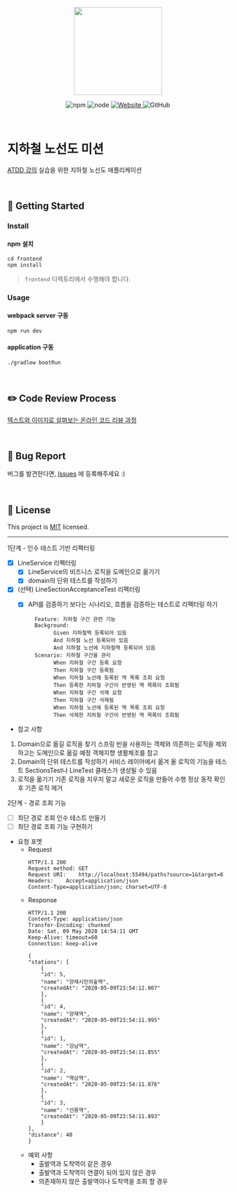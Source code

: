 <p align="center">
    <img width="200px;" src="https://raw.githubusercontent.com/woowacourse/atdd-subway-admin-frontend/master/images/main_logo.png"/>
</p>
<p align="center">
  <img alt="npm" src="https://img.shields.io/badge/npm-6.14.15-blue">
  <img alt="node" src="https://img.shields.io/badge/node-14.18.2-blue">
  <a href="https://edu.nextstep.camp/c/R89PYi5H" alt="nextstep atdd">
    <img alt="Website" src="https://img.shields.io/website?url=https%3A%2F%2Fedu.nextstep.camp%2Fc%2FR89PYi5H">
  </a>
  <img alt="GitHub" src="https://img.shields.io/github/license/next-step/atdd-subway-admin">
</p>

<br>

# 지하철 노선도 미션
[ATDD 강의](https://edu.nextstep.camp/c/R89PYi5H) 실습을 위한 지하철 노선도 애플리케이션

<br>

## 🚀 Getting Started

### Install
#### npm 설치
```
cd frontend
npm install
```
> `frontend` 디렉토리에서 수행해야 합니다.

### Usage
#### webpack server 구동
```
npm run dev
```
#### application 구동
```
./gradlew bootRun
```
<br>

## ✏️ Code Review Process
[텍스트와 이미지로 살펴보는 온라인 코드 리뷰 과정](https://github.com/next-step/nextstep-docs/tree/master/codereview)

<br>

## 🐞 Bug Report

버그를 발견한다면, [Issues](https://github.com/next-step/atdd-subway-service/issues) 에 등록해주세요 :)

<br>

## 📝 License

This project is [MIT](https://github.com/next-step/atdd-subway-service/blob/master/LICENSE.md) licensed.


--- 
1단계 - 인수 테스트 기반 리팩터링

- [X] LineService 리팩터링
  - [X] LineService의 비즈니스 로직을 도메인으로 옮기기 
  - [X] domain의 단위 테스트를 작성하기
  
- [X] (선택) LineSectionAcceptanceTest 리팩터링
  - [X] API를 검증하기 보다는 시나리오, 흐름을 검증하는 테스트로 리팩터링 하기
  
    ```text
      Feature: 지하철 구간 관련 기능
      Background:
            Given 지하철역 등록되어 있음
            And 지하철 노선 등록되어 있음
            And 지하철 노선에 지하철역 등록되어 있음
      Scenario: 지하철 구간을 관리
            When 지하철 구간 등록 요청
            Then 지하철 구간 등록됨
            When 지하철 노선에 등록된 역 목록 조회 요청
            Then 등록한 지하철 구간이 반영된 역 목록이 조회됨
            When 지하철 구간 삭제 요청
            Then 지하철 구간 삭제됨
            When 지하철 노선에 등록된 역 목록 조회 요청
            Then 삭제한 지하철 구간이 반영된 역 목록이 조회됨

    ```


* 참고 사항 
1. Domain으로 옮길 로직을 찾기
   스프링 빈을 사용하는 객체와 의존하는 로직을 제외하고는 도메인으로 옮길 예정
   객체지향 생활체조를 참고
2. Domain의 단위 테스트를 작성하기
   서비스 레이어에서 옮겨 올 로직의 기능을 테스트
   SectionsTest나 LineTest 클래스가 생성될 수 있음
3. 로직을 옮기기
   기존 로직을 지우지 말고 새로운 로직을 만들어 수행
   정상 동작 확인 후 기존 로직 제거


2단계 - 경로 조회 기능 

- [ ] 최단 경로 조회 인수 테스트 만들기
- [ ] 최단 경로 조회 기능 구현하기

- 요청 포멧 
  - Request 
    ```text
    HTTP/1.1 200 
    Request method:	GET
    Request URI:	http://localhost:55494/paths?source=1&target=6
    Headers: 	Accept=application/json
    Content-Type=application/json; charset=UTF-8
    
    ```
  - Response
    ```text
    HTTP/1.1 200 
    Content-Type: application/json
    Transfer-Encoding: chunked
    Date: Sat, 09 May 2020 14:54:11 GMT
    Keep-Alive: timeout=60
    Connection: keep-alive
    
    {
    "stations": [
        {
        "id": 5,
        "name": "양재시민의숲역",
        "createdAt": "2020-05-09T23:54:12.007"
        },
        {
        "id": 4,
        "name": "양재역",
        "createdAt": "2020-05-09T23:54:11.995"
        },
        {
        "id": 1,
        "name": "강남역",
        "createdAt": "2020-05-09T23:54:11.855"
        },
        {
        "id": 2,
        "name": "역삼역",
        "createdAt": "2020-05-09T23:54:11.876"
        },
        {
        "id": 3,
        "name": "선릉역",
        "createdAt": "2020-05-09T23:54:11.893"
        }
    ],
    "distance": 40
    }
    ```
  * 예외 사항
    * 출발역과 도착역이 같은 경우
    * 출발역과 도착역이 연결이 되어 있지 않은 경우
    * 의존재하지 않은 출발역이나 도착역을 조회 할 경우